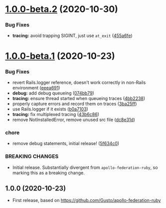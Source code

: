# [1.0.0-beta.2](https://github.com/EnjoyTech/apollo-studio-tracing-ruby/compare/v1.0.0-beta.1...v1.0.0-beta.2) (2020-10-30)


### Bug Fixes

* **tracing:** avoid trapping SIGINT, just use `at_exit` ([455a6fe](https://github.com/EnjoyTech/apollo-studio-tracing-ruby/commit/455a6fe14764949b8ffd303f7082c9f01eff3ca5))

# [1.0.0-beta.1](https://github.com/EnjoyTech/apollo-studio-tracing-ruby/compare/v0.1.0...v1.0.0-beta.1) (2020-10-23)


### Bug Fixes

* revert Rails.logger reference, doesn't work correctly in non-Rails environment ([eeea691](https://github.com/EnjoyTech/apollo-studio-tracing-ruby/commit/eeea6913be0171db0b45c58ff6b34dddbbea764b))
* **debug:** add debug queueing ([074bb79](https://github.com/EnjoyTech/apollo-studio-tracing-ruby/commit/074bb79aef78a7b5f65744dd5a6ea4a913de4338))
* **tracing:** ensure thread started when queueing traces ([4bb2238](https://github.com/EnjoyTech/apollo-studio-tracing-ruby/commit/4bb22387fc5230909b1201a58b7be922a153dcb7))
* properly capture errors and record them on traces ([3ba25ff](https://github.com/EnjoyTech/apollo-studio-tracing-ruby/commit/3ba25fff60efab9a98f6212192b7543de9a19057))
* use Rails.logger if it exists ([b0a7103](https://github.com/EnjoyTech/apollo-studio-tracing-ruby/commit/b0a7103882cda74dbcf39cf6f84339e655e3506b))
* **tracing:** fix multiplexed tracing ([43b6c86](https://github.com/EnjoyTech/apollo-studio-tracing-ruby/commit/43b6c86006be2f300211b2c2bccdf5b8d0ffc658))
* remove NotInstalledError, remove unused src file ([dc8e31d](https://github.com/EnjoyTech/apollo-studio-tracing-ruby/commit/dc8e31da901c998ef1bafc6a5b28aae51f3ee0c6))


### chore

* remove debug statements, initial release! ([5f634c0](https://github.com/EnjoyTech/apollo-studio-tracing-ruby/commit/5f634c05f5560fa6cf9f68cfb5837c715828214c))


### BREAKING CHANGES

* Initial release. Substantially divergent from `apollo-federation-ruby`, so marking
this as a breaking change.

## 1.0.0 (2020-10-23)

- First release, based on https://github.com/Gusto/apollo-federation-ruby

